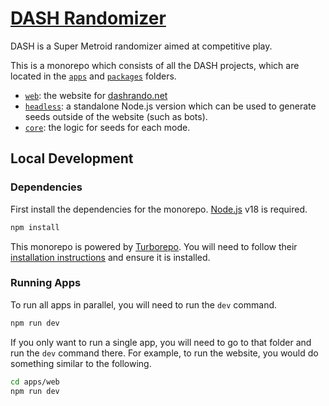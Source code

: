 # [DASH Randomizer](https://www.dashrando.net)
DASH is a Super Metroid randomizer aimed at competitive play.

This is a monorepo which consists of all the DASH projects, which are located in the [`apps`](apps) and [`packages`](packages) folders.
* [`web`](apps/web): the website for [dashrando.net](https://www.dashrando.net)
* [`headless`](apps/headless/): a standalone Node.js version which can be used to generate seeds outside of the website (such as bots).
* [`core`](packages/core): the logic for seeds for each mode.

## Local Development
### Dependencies
First install the dependencies for the monorepo. [Node.js](https://nodejs.org/) v18 is required.
```sh
npm install
```

This monorepo is powered by [Turborepo](https://turbo.build/repo). You will need to follow their [installation instructions](https://turbo.build/repo/docs/installing) and ensure it is installed.

### Running Apps
To run all apps in parallel, you will need to run the `dev` command.
```sh
npm run dev
```

If you only want to run a single app, you will need to go to that folder and run the `dev` command there. For example, to run the website, you would do something similar to the following.
```sh
cd apps/web
npm run dev
```

